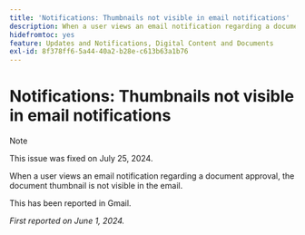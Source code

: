 ```yaml
---
title: 'Notifications: Thumbnails not visible in email notifications'
description: When a user views an email notification regarding a document approval, the document thumbnail is not visible in the email.
hidefromtoc: yes
feature: Updates and Notifications, Digital Content and Documents
exl-id: 8f378ff6-5a44-40a2-b28e-c613b63a1b76
---
```

# Notifications: Thumbnails not visible in email notifications

>[!NOTE]
>
>This issue was fixed on July 25, 2024.

When a user views an email notification regarding a document approval, the document thumbnail is not visible in the email.

This has been reported in Gmail.

_First reported on June 1, 2024._
